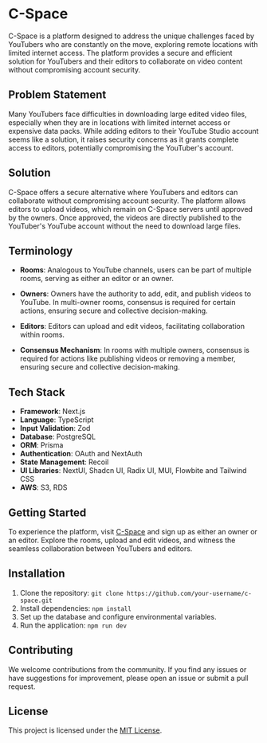 # C-Space 

C-Space is a platform designed to address the unique challenges faced by YouTubers who are constantly on the move, exploring remote locations with limited internet access. The platform provides a secure and efficient solution for YouTubers and their editors to collaborate on video content without compromising account security.

## Problem Statement

Many YouTubers face difficulties in downloading large edited video files, especially when they are in locations with limited internet access or expensive data packs. While adding editors to their YouTube Studio account seems like a solution, it raises security concerns as it grants complete access to editors, potentially compromising the YouTuber's account.

## Solution

C-Space offers a secure alternative where YouTubers and editors can collaborate without compromising account security. The platform allows editors to upload videos, which remain on C-Space servers until approved by the owners. Once approved, the videos are directly published to the YouTuber's YouTube account without the need to download large files.

## Terminology

- **Rooms**: Analogous to YouTube channels, users can be part of multiple rooms, serving as either an editor or an owner.
  
- **Owners**: Owners have the authority to add, edit, and publish videos to YouTube. In multi-owner rooms, consensus is required for certain actions, ensuring secure and collective decision-making.

- **Editors**: Editors can upload and edit videos, facilitating collaboration within rooms.

- **Consensus Mechanism**: In rooms with multiple owners, consensus is required for actions like publishing videos or removing a member, ensuring secure and collective decision-making.

## Tech Stack

- **Framework**: Next.js
- **Language**: TypeScript
- **Input Validation**: Zod
- **Database**: PostgreSQL
- **ORM**: Prisma
- **Authentication**: OAuth and NextAuth
- **State Management**: Recoil
- **UI Libraries**: NextUI, Shadcn UI, Radix UI, MUI, Flowbite and Tailwind CSS
- **AWS**: S3, RDS

## Getting Started

To experience the platform, visit [C-Space](#) and sign up as either an owner or an editor. Explore the rooms, upload and edit videos, and witness the seamless collaboration between YouTubers and editors.

## Installation

1. Clone the repository: `git clone https://github.com/your-username/c-space.git`
2. Install dependencies: `npm install`
3. Set up the database and configure environmental variables.
4. Run the application: `npm run dev`

## Contributing

We welcome contributions from the community. If you find any issues or have suggestions for improvement, please open an issue or submit a pull request.

## License

This project is licensed under the [MIT License](LICENSE).
